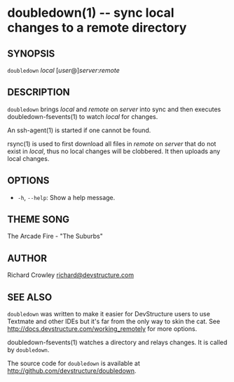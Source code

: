 doubledown(1) -- sync local changes to a remote directory
=========================================================

## SYNOPSIS

`doubledown` _local_ [_user_@]_server_:_remote_

## DESCRIPTION

`doubledown` brings _local_ and _remote_ on _server_ into sync and then executes doubledown-fsevents(1) to watch _local_ for changes.

An ssh-agent(1) is started if one cannot be found.

rsync(1) is used to first download all files in _remote_ on _server_ that do not exist in _local_, thus no local changes will be clobbered.  It then uploads any local changes.

## OPTIONS

* `-h`, `--help`:
  Show a help message.

## THEME SONG

The Arcade Fire - "The Suburbs"

## AUTHOR

Richard Crowley <richard@devstructure.com>

## SEE ALSO

`doubledown` was written to make it easier for DevStructure users to use Textmate and other IDEs but it's far from the only way to skin the cat.  See <http://docs.devstructure.com/working_remotely> for more options.

doubledown-fsevents(1) watches a directory and relays changes.  It is called by `doubledown`.

The source code for `doubledown` is available at <http://github.com/devstructure/doubledown>.
